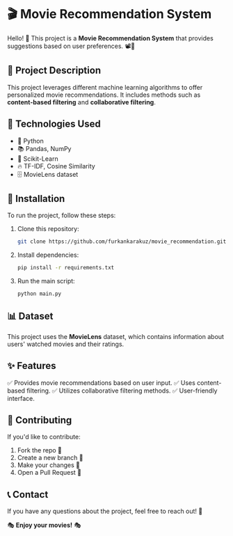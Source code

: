 # 🎬 Movie Recommendation System

Hello! 👋 This project is a **Movie Recommendation System** that provides suggestions based on user preferences. 📽️🍿

## 📌 Project Description
This project leverages different machine learning algorithms to offer personalized movie recommendations. It includes methods such as **content-based filtering** and **collaborative filtering**. 

## 🚀 Technologies Used
- 🐍 Python
- 📚 Pandas, NumPy
- 🤖 Scikit-Learn
- 🔥 TF-IDF, Cosine Similarity
- 🗄️ MovieLens dataset

## 🔧 Installation
To run the project, follow these steps:

1. Clone this repository:
   ```bash
   git clone https://github.com/furkankarakuz/movie_recommendation.git
   ```
2. Install dependencies:
   ```bash
   pip install -r requirements.txt
   ```
3. Run the main script:
   ```bash
   python main.py
   ```

## 📊 Dataset
This project uses the **MovieLens** dataset, which contains information about users' watched movies and their ratings.

## ✨ Features
✅ Provides movie recommendations based on user input.
✅ Uses content-based filtering.
✅ Utilizes collaborative filtering methods.
✅ User-friendly interface.

## 🤝 Contributing
If you'd like to contribute:
1. Fork the repo 🍴
2. Create a new branch 🌱
3. Make your changes 🔨
4. Open a Pull Request 🎉

## 📞 Contact
If you have any questions about the project, feel free to reach out! 📩

🎭 **Enjoy your movies!** 🎭

